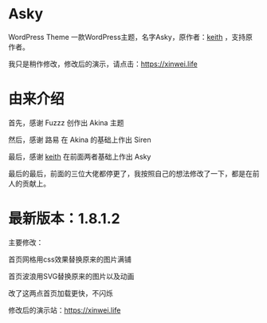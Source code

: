 # Asky
WordPress Theme
一款WordPress主题，名字Asky，原作者：[keith](https://www.skyarea.cn/) ，支持原作者。

我只是稍作修改，修改后的演示，请点击：https://xinwei.life

# 由来介绍
首先，感谢 Fuzzz 创作出 Akina 主题

然后，感谢 路易 在 Akina 的基础上作出 Siren

最后，感谢 [keith](https://www.skyarea.cn/) 在前面两者基础上作出 Asky

最后的最后，前面的三位大佬都停更了，我按照自己的想法修改了一下，都是在前人的贡献上。


# 最新版本：1.8.1.2

主要修改：

首页网格用css效果替换原来的图片满铺

首页波浪用SVG替换原来的图片以及动画

改了这两点首页加载更快，不闪烁

修改后的演示站：https://xinwei.life
